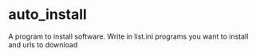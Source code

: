 # auto_install
A program to install software. Write in list.ini programs you want to install and urls to download